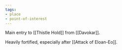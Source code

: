 ```yaml
---
tags:
- place
- point-of-interest
---
```


Main entry to [[Thistle Hold]] from [[Davokar]]. 

Heavily fortified, especially after [[Attack of Eloan-Eo]].